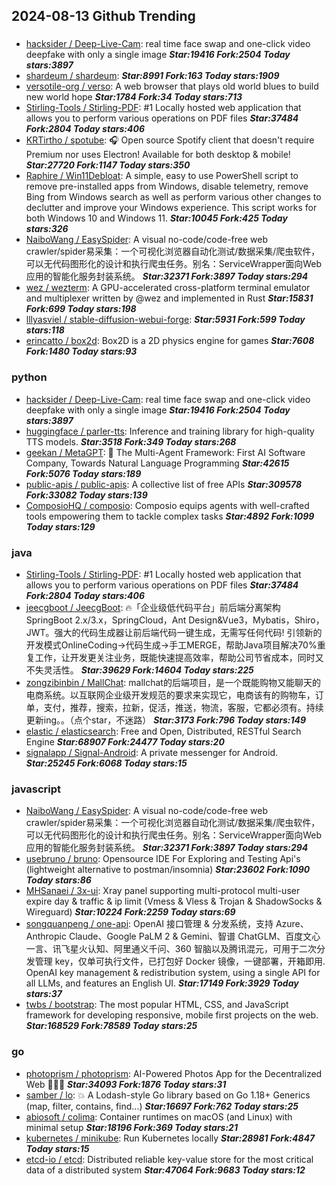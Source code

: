 ## 2024-08-13 Github Trending

### 
* [hacksider / Deep-Live-Cam](https://github.com/hacksider/Deep-Live-Cam): real time face swap and one-click video deepfake with only a single image ***Star:19416 Fork:2504 Today stars:3897***
* [shardeum / shardeum](https://github.com/shardeum/shardeum):  ***Star:8991 Fork:163 Today stars:1909***
* [versotile-org / verso](https://github.com/versotile-org/verso): A web browser that plays old world blues to build new world hope ***Star:1784 Fork:34 Today stars:713***
* [Stirling-Tools / Stirling-PDF](https://github.com/Stirling-Tools/Stirling-PDF): #1 Locally hosted web application that allows you to perform various operations on PDF files ***Star:37484 Fork:2804 Today stars:406***
* [KRTirtho / spotube](https://github.com/KRTirtho/spotube): 🎧 Open source Spotify client that doesn't require Premium nor uses Electron! Available for both desktop & mobile! ***Star:27720 Fork:1147 Today stars:350***
* [Raphire / Win11Debloat](https://github.com/Raphire/Win11Debloat): A simple, easy to use PowerShell script to remove pre-installed apps from Windows, disable telemetry, remove Bing from Windows search as well as perform various other changes to declutter and improve your Windows experience. This script works for both Windows 10 and Windows 11. ***Star:10045 Fork:425 Today stars:326***
* [NaiboWang / EasySpider](https://github.com/NaiboWang/EasySpider): A visual no-code/code-free web crawler/spider易采集：一个可视化浏览器自动化测试/数据采集/爬虫软件，可以无代码图形化的设计和执行爬虫任务。别名：ServiceWrapper面向Web应用的智能化服务封装系统。 ***Star:32371 Fork:3897 Today stars:294***
* [wez / wezterm](https://github.com/wez/wezterm): A GPU-accelerated cross-platform terminal emulator and multiplexer written by @wez and implemented in Rust ***Star:15831 Fork:699 Today stars:198***
* [lllyasviel / stable-diffusion-webui-forge](https://github.com/lllyasviel/stable-diffusion-webui-forge):  ***Star:5931 Fork:599 Today stars:118***
* [erincatto / box2d](https://github.com/erincatto/box2d): Box2D is a 2D physics engine for games ***Star:7608 Fork:1480 Today stars:93***

### python
* [hacksider / Deep-Live-Cam](https://github.com/hacksider/Deep-Live-Cam): real time face swap and one-click video deepfake with only a single image ***Star:19416 Fork:2504 Today stars:3897***
* [huggingface / parler-tts](https://github.com/huggingface/parler-tts): Inference and training library for high-quality TTS models. ***Star:3518 Fork:349 Today stars:268***
* [geekan / MetaGPT](https://github.com/geekan/MetaGPT): 🌟 The Multi-Agent Framework: First AI Software Company, Towards Natural Language Programming ***Star:42615 Fork:5076 Today stars:189***
* [public-apis / public-apis](https://github.com/public-apis/public-apis): A collective list of free APIs ***Star:309578 Fork:33082 Today stars:139***
* [ComposioHQ / composio](https://github.com/ComposioHQ/composio): Composio equips agents with well-crafted tools empowering them to tackle complex tasks ***Star:4892 Fork:1099 Today stars:129***

### java
* [Stirling-Tools / Stirling-PDF](https://github.com/Stirling-Tools/Stirling-PDF): #1 Locally hosted web application that allows you to perform various operations on PDF files ***Star:37484 Fork:2804 Today stars:406***
* [jeecgboot / JeecgBoot](https://github.com/jeecgboot/JeecgBoot): 🔥「企业级低代码平台」前后端分离架构SpringBoot 2.x/3.x，SpringCloud，Ant Design&Vue3，Mybatis，Shiro，JWT。强大的代码生成器让前后端代码一键生成，无需写任何代码! 引领新的开发模式OnlineCoding->代码生成->手工MERGE，帮助Java项目解决70%重复工作，让开发更关注业务，既能快速提高效率，帮助公司节省成本，同时又不失灵活性。 ***Star:39629 Fork:14604 Today stars:225***
* [zongzibinbin / MallChat](https://github.com/zongzibinbin/MallChat): mallchat的后端项目，是一个既能购物又能聊天的电商系统。以互联网企业级开发规范的要求来实现它，电商该有的购物车，订单，支付，推荐，搜索，拉新，促活，推送，物流，客服，它都必须有。持续更新ing。。（点个star，不迷路） ***Star:3173 Fork:796 Today stars:149***
* [elastic / elasticsearch](https://github.com/elastic/elasticsearch): Free and Open, Distributed, RESTful Search Engine ***Star:68907 Fork:24477 Today stars:20***
* [signalapp / Signal-Android](https://github.com/signalapp/Signal-Android): A private messenger for Android. ***Star:25245 Fork:6068 Today stars:15***

### javascript
* [NaiboWang / EasySpider](https://github.com/NaiboWang/EasySpider): A visual no-code/code-free web crawler/spider易采集：一个可视化浏览器自动化测试/数据采集/爬虫软件，可以无代码图形化的设计和执行爬虫任务。别名：ServiceWrapper面向Web应用的智能化服务封装系统。 ***Star:32371 Fork:3897 Today stars:294***
* [usebruno / bruno](https://github.com/usebruno/bruno): Opensource IDE For Exploring and Testing Api's (lightweight alternative to postman/insomnia) ***Star:23602 Fork:1090 Today stars:86***
* [MHSanaei / 3x-ui](https://github.com/MHSanaei/3x-ui): Xray panel supporting multi-protocol multi-user expire day & traffic & ip limit (Vmess & Vless & Trojan & ShadowSocks & Wireguard) ***Star:10224 Fork:2259 Today stars:69***
* [songquanpeng / one-api](https://github.com/songquanpeng/one-api): OpenAI 接口管理 & 分发系统，支持 Azure、Anthropic Claude、Google PaLM 2 & Gemini、智谱 ChatGLM、百度文心一言、讯飞星火认知、阿里通义千问、360 智脑以及腾讯混元，可用于二次分发管理 key，仅单可执行文件，已打包好 Docker 镜像，一键部署，开箱即用. OpenAI key management & redistribution system, using a single API for all LLMs, and features an English UI. ***Star:17149 Fork:3929 Today stars:37***
* [twbs / bootstrap](https://github.com/twbs/bootstrap): The most popular HTML, CSS, and JavaScript framework for developing responsive, mobile first projects on the web. ***Star:168529 Fork:78589 Today stars:25***

### go
* [photoprism / photoprism](https://github.com/photoprism/photoprism): AI-Powered Photos App for the Decentralized Web 🌈💎✨ ***Star:34093 Fork:1876 Today stars:31***
* [samber / lo](https://github.com/samber/lo): 💥 A Lodash-style Go library based on Go 1.18+ Generics (map, filter, contains, find...) ***Star:16697 Fork:762 Today stars:25***
* [abiosoft / colima](https://github.com/abiosoft/colima): Container runtimes on macOS (and Linux) with minimal setup ***Star:18196 Fork:369 Today stars:21***
* [kubernetes / minikube](https://github.com/kubernetes/minikube): Run Kubernetes locally ***Star:28981 Fork:4847 Today stars:15***
* [etcd-io / etcd](https://github.com/etcd-io/etcd): Distributed reliable key-value store for the most critical data of a distributed system ***Star:47064 Fork:9683 Today stars:12***
